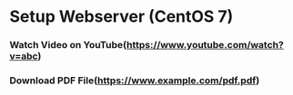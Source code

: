 # Setup Webserver (CentOS 7)

### Watch Video on YouTube(https://www.youtube.com/watch?v=abc)

### Download PDF File(https://www.example.com/pdf.pdf)
